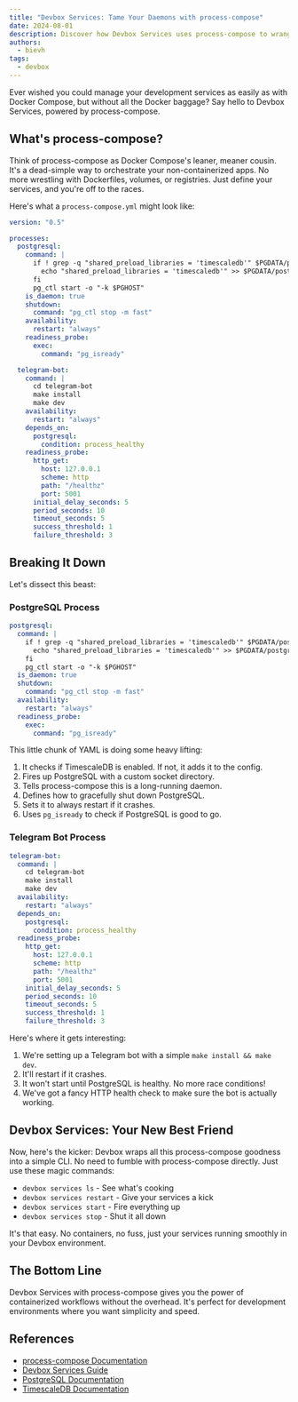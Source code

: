 ```yaml
---
title: "Devbox Services: Tame Your Daemons with process-compose"
date: 2024-08-01
description: Discover how Devbox Services uses process-compose to wrangle your daemon applications without the container overhead
authors:
  - bievh
tags:
  - devbox
---
```


Ever wished you could manage your development services as easily as with Docker Compose, but without all the Docker baggage? Say hello to Devbox Services, powered by process-compose.

## What's process-compose?

Think of process-compose as Docker Compose's leaner, meaner cousin. It's a dead-simple way to orchestrate your non-containerized apps. No more wrestling with Dockerfiles, volumes, or registries. Just define your services, and you're off to the races.

Here's what a `process-compose.yml` might look like:

```yaml
version: "0.5"

processes:
  postgresql:
    command: |
      if ! grep -q "shared_preload_libraries = 'timescaledb'" $PGDATA/postgresql.conf; then
        echo "shared_preload_libraries = 'timescaledb'" >> $PGDATA/postgresql.conf
      fi
      pg_ctl start -o "-k $PGHOST"
    is_daemon: true
    shutdown:
      command: "pg_ctl stop -m fast"
    availability:
      restart: "always"
    readiness_probe:
      exec:
        command: "pg_isready"

  telegram-bot:
    command: |
      cd telegram-bot
      make install
      make dev
    availability:
      restart: "always"
    depends_on:
      postgresql:
        condition: process_healthy
    readiness_probe:
      http_get:
        host: 127.0.0.1
        scheme: http
        path: "/healthz"
        port: 5001
      initial_delay_seconds: 5
      period_seconds: 10
      timeout_seconds: 5
      success_threshold: 1
      failure_threshold: 3
```

## Breaking It Down

Let's dissect this beast:

### PostgreSQL Process

```yaml
postgresql:
  command: |
    if ! grep -q "shared_preload_libraries = 'timescaledb'" $PGDATA/postgresql.conf; then
      echo "shared_preload_libraries = 'timescaledb'" >> $PGDATA/postgresql.conf
    fi
    pg_ctl start -o "-k $PGHOST"
  is_daemon: true
  shutdown:
    command: "pg_ctl stop -m fast"
  availability:
    restart: "always"
  readiness_probe:
    exec:
      command: "pg_isready"
```

This little chunk of YAML is doing some heavy lifting:

1. It checks if TimescaleDB is enabled. If not, it adds it to the config.
2. Fires up PostgreSQL with a custom socket directory.
3. Tells process-compose this is a long-running daemon.
4. Defines how to gracefully shut down PostgreSQL.
5. Sets it to always restart if it crashes.
6. Uses `pg_isready` to check if PostgreSQL is good to go.

### Telegram Bot Process

```yaml
telegram-bot:
  command: |
    cd telegram-bot
    make install
    make dev
  availability:
    restart: "always"
  depends_on:
    postgresql:
      condition: process_healthy
  readiness_probe:
    http_get:
      host: 127.0.0.1
      scheme: http
      path: "/healthz"
      port: 5001
    initial_delay_seconds: 5
    period_seconds: 10
    timeout_seconds: 5
    success_threshold: 1
    failure_threshold: 3
```

Here's where it gets interesting:

1. We're setting up a Telegram bot with a simple `make install && make dev`.
2. It'll restart if it crashes.
3. It won't start until PostgreSQL is healthy. No more race conditions!
4. We've got a fancy HTTP health check to make sure the bot is actually working.

## Devbox Services: Your New Best Friend

Now, here's the kicker: Devbox wraps all this process-compose goodness into a simple CLI. No need to fumble with process-compose directly. Just use these magic commands:

- `devbox services ls` - See what's cooking
- `devbox services restart` - Give your services a kick
- `devbox services start` - Fire everything up
- `devbox services stop` - Shut it all down

It's that easy. No containers, no fuss, just your services running smoothly in your Devbox environment.

## The Bottom Line

Devbox Services with process-compose gives you the power of containerized workflows without the overhead. It's perfect for development environments where you want simplicity and speed.

## References

- [process-compose Documentation](https://github.com/F1bonacc1/process-compose)
- [Devbox Services Guide](https://www.jetify.com/devbox/docs/guides/services)
- [PostgreSQL Documentation](https://www.postgresql.org/docs/)
- [TimescaleDB Documentation](https://docs.timescale.com/)
